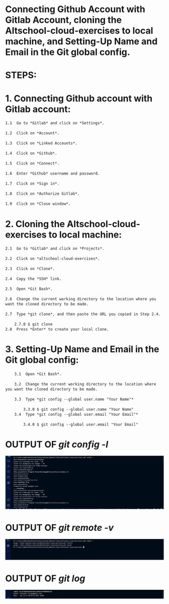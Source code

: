 # Connecting Github Account with Gitlab Account, cloning the Altschool-cloud-exercises to local machine, and Setting-Up Name and Email in the Git global config.

# STEPS:    
# 1.  Connecting Github account with Gitlab account:
    1.1  Go to *Gitlab* and click on *Settings*.

    1.2  Click on *Account*.

    1.3  Click on *Linked Accounts*.

    1.4  Click on *Github*.

    1.5  Click on *Connect*.

    1.6  Enter *Github* username and password.

    1.7  Click on *Sign in*.

    1.8  Click on *Authorize Gitlab*.

    1.9  Click on *Close window*.


# 2.  Cloning the Altschool-cloud-exercises to local machine:

    2.1  Go to *Gitlab* and click on *Projects*.

    2.2  Click on *altschool-cloud-exercises*.

    2.3  Click on *Clone*.

    2.4  Copy the *SSH* link.

    2.5  Open *Git Bash*.

    2.6  Change the current working directory to the location where you want the cloned directory to be made.

    2.7  Type *git clone*, and then paste the URL you copied in Step 2.4.

        2.7.0 $ git clone
    2.8  Press *Enter* to create your local clone.


# 3.  Setting-Up Name and Email in the Git global config:
    
        3.1  Open *Git Bash*.
    
        3.2  Change the current working directory to the location where you want the cloned directory to be made.
    
        3.3  Type *git config --global user.name "Your Name"*
    
            3.3.0 $ git config --global user.name "Your Name"
        3.4  Type *git config --global user.email "Your Email"*
    
            3.4.0 $ git config --global user.email "Your Email"
        
    
# OUTPUT OF *git config -l*
![git config -l](/exercise-6/images/config_-l.PNG)

# OUTPUT OF *git remote -v*
![git remote -v](/exercise-6/images/git_remte_-v.PNG)

# OUTPUT OF *git log*
![git log](/exercise-6/images/git-log.PNG)



    